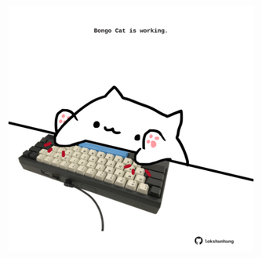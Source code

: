 <!-- built at 09/05/2024, 08:00:45 UTC -->
<p align="center">
  <img width="500" height="500" src="./ReadmeImage.svg">
</p>
